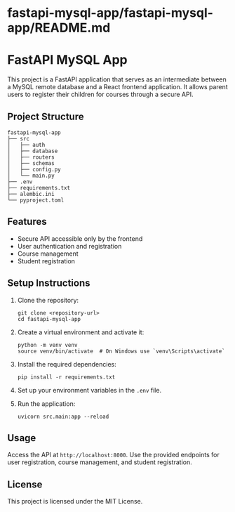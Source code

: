 # fastapi-mysql-app/fastapi-mysql-app/README.md

# FastAPI MySQL App

This project is a FastAPI application that serves as an intermediate between a MySQL remote database and a React frontend application. It allows parent users to register their children for courses through a secure API.

## Project Structure

```
fastapi-mysql-app
├── src
│   ├── auth
│   ├── database
│   ├── routers
│   ├── schemas
│   ├── config.py
│   └── main.py
├── .env
├── requirements.txt
├── alembic.ini
└── pyproject.toml
```

## Features

- Secure API accessible only by the frontend
- User authentication and registration
- Course management
- Student registration

## Setup Instructions

1. Clone the repository:
   ```
   git clone <repository-url>
   cd fastapi-mysql-app
   ```

2. Create a virtual environment and activate it:
   ```
   python -m venv venv
   source venv/bin/activate  # On Windows use `venv\Scripts\activate`
   ```

3. Install the required dependencies:
   ```
   pip install -r requirements.txt
   ```

4. Set up your environment variables in the `.env` file.

5. Run the application:
   ```
   uvicorn src.main:app --reload
   ```

## Usage

Access the API at `http://localhost:8000`. Use the provided endpoints for user registration, course management, and student registration.

## License

This project is licensed under the MIT License.